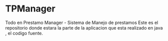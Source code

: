 # TPManager
Todo en Prestamo Manager - Sistema de Manejo de prestamos
Este es el repositorio donde estara la parte de la aplicacion que esta realizado en java , el codigo fuente.
